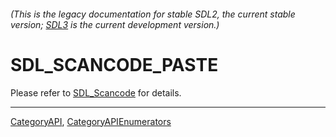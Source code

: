 ###### (This is the legacy documentation for stable SDL2, the current stable version; [SDL3](https://wiki.libsdl.org/SDL3/) is the current development version.)
# SDL_SCANCODE_PASTE

Please refer to [SDL_Scancode](SDL_Scancode) for details.

----
[CategoryAPI](CategoryAPI), [CategoryAPIEnumerators](CategoryAPIEnumerators)

